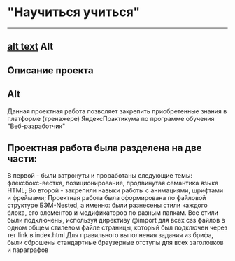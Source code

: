 # "Научиться учиться"

----------------------------------------------------------------------------------------------------
[alt text](images/header-image.png)
Alt
----------------------------------------------------------------------------------------------------
## Описание проекта
Alt
----------------------------------------------------------------------------------------------------
Данная проектная работа позволяет закрепить приобретенные знания в платформе (тренажере) ЯндексПрактикума по программе обучения "Веб-разработчик" 
## Проектная работа была разделена на две части:
В первой - были затронуты и проработаны следующие темы: флексбокс-вестка, позиционирование, продвинутая семантика языка HTML;
Во второй - закрепили навыки работы с анимациями, шрифтами и фреймами;
    Проектная работа была сформирована по файловой структуре БЭМ-Nested, а именно: были разнесены стили каждого блока, его элементов и модификаторов по разным папкам. Все стили были подключены, используя директиву @import для всех css файлов в одном общем стилевом файле страницы, который был подключен через тег link в index.html
    Для правильного выполнения задания из брифа, были сброшены стандартные браузерные отступы для всех заголовков и параграфов